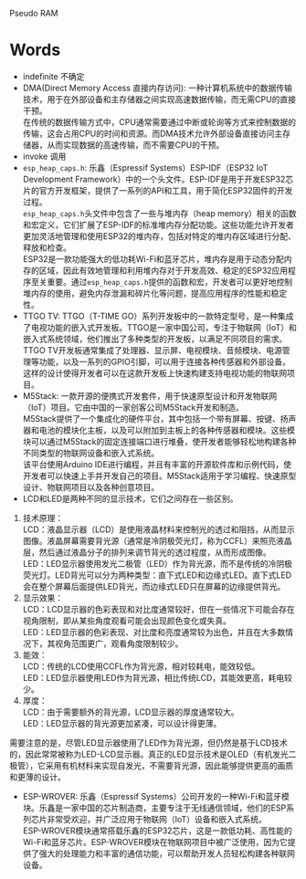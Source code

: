 Pseudo RAM

# Words
- indefinite 不确定
- DMA(Direct Memory Access 直接内存访问): 一种计算机系统中的数据传输技术，用于在外部设备和主存储器之间实现高速数据传输，而无需CPU的直接干预。<br>
在传统的数据传输方式中，CPU通常需要通过中断或轮询等方式来控制数据的传输，这会占用CPU的时间和资源。而DMA技术允许外部设备直接访问主存储器，从而实现数据的高速传输，而不需要CPU的干预。
- invoke 调用
- `esp_heap_caps.h`: 乐鑫（Espressif Systems）ESP-IDF（ESP32 IoT Development Framework）中的一个头文件。ESP-IDF是用于开发ESP32芯片的官方开发框架，提供了一系列的API和工具，用于简化ESP32固件的开发过程。<br>
`esp_heap_caps.h`头文件中包含了一些与堆内存（heap memory）相关的函数和宏定义，它们扩展了ESP-IDF的标准堆内存分配功能。这些功能允许开发者更加灵活地管理和使用ESP32的堆内存，包括对特定的堆内存区域进行分配、释放和检查。<br>
ESP32是一款功能强大的低功耗Wi-Fi和蓝牙芯片，堆内存是用于动态分配内存的区域，因此有效地管理和利用堆内存对于开发高效、稳定的ESP32应用程序至关重要。通过`esp_heap_caps.h`提供的函数和宏，开发者可以更好地控制堆内存的使用，避免内存泄漏和碎片化等问题，提高应用程序的性能和稳定性。<br>
- TTGO TV: TTGO（T-TIME GO）系列开发板中的一款特定型号，是一种集成了电视功能的嵌入式开发板。TTGO是一家中国公司，专注于物联网（IoT）和嵌入式系统领域，他们推出了多种类型的开发板，以满足不同项目的需求。<br>
TTGO TV开发板通常集成了处理器、显示屏、电视模块、音频模块、电源管理等功能，以及一系列的GPIO引脚，可以用于连接各种传感器和外部设备。这样的设计使得开发者可以在这款开发板上快速构建支持电视功能的物联网项目。<br>
- M5Stack: 一款开源的便携式开发套件，用于快速原型设计和开发物联网（IoT）项目。它由中国的一家创客公司M5Stack开发和制造。<br>
M5Stack提供了一个集成化的硬件平台，其中包括一个带有屏幕、按键、扬声器和电池的模块化主板，以及可以附加到主板上的各种传感器和模块。这些模块可以通过M5Stack的固定连接端口进行堆叠，使开发者能够轻松地构建各种不同类型的物联网设备和嵌入式系统。<br>
该平台使用Arduino IDE进行编程，并且有丰富的开源软件库和示例代码，使开发者可以快速上手并开发自己的项目。M5Stack适用于学习编程、快速原型设计、物联网项目以及各种创意项目。<br>
- LCD和LED是两种不同的显示技术，它们之间存在一些区别。<br>
1. 技术原理：<br>
LCD：液晶显示器（LCD）是使用液晶材料来控制光的透过和阻挡，从而显示图像。液晶屏幕需要背光源（通常是冷阴极荧光灯，称为CCFL）来照亮液晶层，然后通过液晶分子的排列来调节背光的透过程度，从而形成图像。<br>
LED：LED显示器使用发光二极管（LED）作为背光源，而不是传统的冷阴极荧光灯。LED背光可以分为两种类型：直下式LED和边缘式LED。直下式LED会在整个屏幕后面提供LED背光，而边缘式LED只在屏幕的边缘提供背光。<br>
2. 显示效果：<br>
LCD：LCD显示器的色彩表现和对比度通常较好，但在一些情况下可能会存在视角限制，即从某些角度观看可能会出现颜色变化或失真。<br>
LED：LED显示器的色彩表现、对比度和亮度通常较为出色，并且在大多数情况下，其视角范围更广，观看角度限制较少。<br>
3. 能效：<br>
LCD：传统的LCD使用CCFL作为背光源，相对较耗电，能效较低。<br>
LED：LED显示器使用LED作为背光源，相比传统LCD，其能效更高，耗电较少。<br>
4. 厚度：<br>
LCD：由于需要额外的背光源，LCD显示器的厚度通常较大。<br>
LED：LED显示器的背光源更加紧凑，可以设计得更薄。<br>

需要注意的是，尽管LED显示器使用了LED作为背光源，但仍然是基于LCD技术的，因此常常被称为LED-LCD显示器。真正的LED显示技术是OLED（有机发光二极管），它采用有机材料来实现自发光，不需要背光源，因此能够提供更高的画质和更薄的设计。<br>
- ESP-WROVER: 乐鑫（Espressif Systems）公司开发的一种Wi-Fi和蓝牙模块。乐鑫是一家中国的芯片制造商，主要专注于无线通信领域，他们的ESP系列芯片非常受欢迎，并广泛应用于物联网（IoT）设备和嵌入式系统。<br>
ESP-WROVER模块通常搭载乐鑫的ESP32芯片，这是一款低功耗、高性能的Wi-Fi和蓝牙芯片。ESP-WROVER模块在物联网项目中被广泛使用，因为它提供了强大的处理能力和丰富的通信功能，可以帮助开发人员轻松构建各种联网设备。<br>

